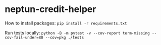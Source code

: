 # neptun-credit-helper

How to install packages:
 ```pip install -r requirements.txt```

Run tests locally:
 ```python -B -m pytest -v --cov-report term-missing --cov-fail-under=80 --cov=pkg ./tests```
